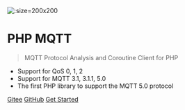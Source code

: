 ![](https://github.com/simps.png ':size=200x200')

# PHP MQTT

> MQTT Protocol Analysis and Coroutine Client for PHP

- Support for QoS 0, 1, 2
- Support for MQTT 3.1, 3.1.1, 5.0
- The first PHP library to support the MQTT 5.0 protocol

[Gitee](https://gitee.com/phpmqtt/mqtt)
[GitHub](https://github.com/simps/mqtt)
[Get Started](#phpmqtt)